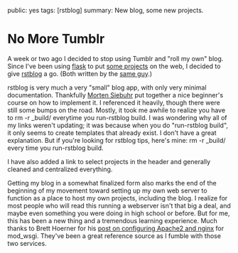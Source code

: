 public: yes
tags: \[rstblog\]
summary: New blog, some new projects.

No More Tumblr
==============

A week or two ago I decided to stop using Tumblr and "roll my own" blog. Since I've been using [flask](http://flask.pocoo.org) to put [some projects](http://mattdeboard.net/projects) on the web, I decided to give [rstblog](https://github.com/mitsuhiko/rstblog) a go. (Both written by the [same guy](http://lucumr.pocoo.org).)

rstblog is very much a very "small" blog app, with only very minimal documentation. Thankfully [Morten Siebuhr](http://sbhr.dk/2010/11/30/using_rstblog/) put together a nice beginner's course on how to implement it. I referenced it heavily, though there were still some bumps on the road. Mostly, it took me awhile to realize you have to rm -r \_build/ everytime you run-rstblog build. I was wondering why all of my links weren't updating; it was because when you do "run-rstblog build", it only seems to create templates that already exist. I don't have a great explanation. But if you're looking for rstblog tips, here's mine: rm -r \_build/ every time you run-rstblog build.

I have also added a link to select projects in the header and generally cleaned and centralized everything.

Getting my blog in a somewhat finalized form also marks the end of the beginning of my movement toward setting up my own web server to function as a place to host my own projects, including the blog. I realize for most people who will read this running a webserver isn't that big a deal, and maybe even something you were doing in high school or before. But for me, this has been a new thing and a tremendous learning experience. Much thanks to Brett Hoerner for his [post on configuring Apache2 and nginx](http://bretthoerner.com/2008/10/9/configs-for-nginx-and-apache-mod-wsgi) for mod\_wsgi. They've been a great reference source as I fumble with those two services.
